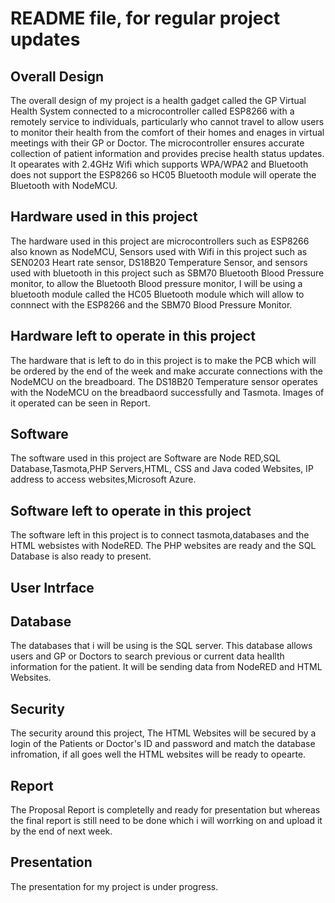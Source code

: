 # README file, for regular project updates

## Overall Design
The overall design of my project is a health gadget called the GP Virtual Health System connected to a microcontroller called ESP8266 with a remotely service to individuals, particularly who cannot travel to allow users to monitor their health from the comfort of their homes and enages in virtual meetings with their GP or Doctor. The microcontroller ensures accurate collection of patient information and provides precise health status updates. It opearates with 2.4GHz Wifi which supports WPA/WPA2 and Bluetooth does not support the ESP8266 so HC05 Bluetooth module will operate the Bluetooth with NodeMCU.
## Hardware used in this project 
The hardware used in this project are microcontrollers such as ESP8266 also known as NodeMCU, Sensors used with Wifi in this project such as SEN0203 Heart rate sensor, DS18B20 Temperature Sensor, and sensors used with bluetooth in this project such as SBM70 Bluetooth Blood Pressure monitor, to allow the Bluetooth Blood pressure monitor, I will be using a bluetooth module called the HC05 Bluetooth module which will allow to connnect with the ESP8266 and the SBM70 Blood Pressure Monitor. 
## Hardware left to operate in this project
The hardware that is left to do in this project is to make the PCB  which will be ordered by the end of the week and make accurate connections with the NodeMCU on the breadboard. The DS18B20 Temperature sensor operates with the NodeMCU on the breadbaord successfully and Tasmota. Images of it operated can be seen in Report. 
## Software
The software used in this project are Software are Node RED,SQL Database,Tasmota,PHP Servers,HTML, CSS and Java coded Websites, IP address to access websites,Microsoft Azure.
## Software left to operate in this project 
The software left in this project is to connect tasmota,databases and the HTML websistes with NodeRED. The PHP websites are ready and the SQL Database is also ready to present.
## User Intrface
## Database
The databases that i will be using is the SQL server. This database allows users and GP or Doctors to search previous or current data heallth information for the patient. It will be sending data from NodeRED and HTML Websites. 
## Security
The security around this project, The HTML Websites will be secured by a login of the Patients or Doctor's ID and password and match the database infromation, if all goes well the HTML websites will be ready to opearte. 
## Report
The Proposal Report is completelly and ready for presentation but whereas the final report is still need to be done which i will worrking on and upload it by the end of next week.
## Presentation
The presentation for my project is under progress. 
